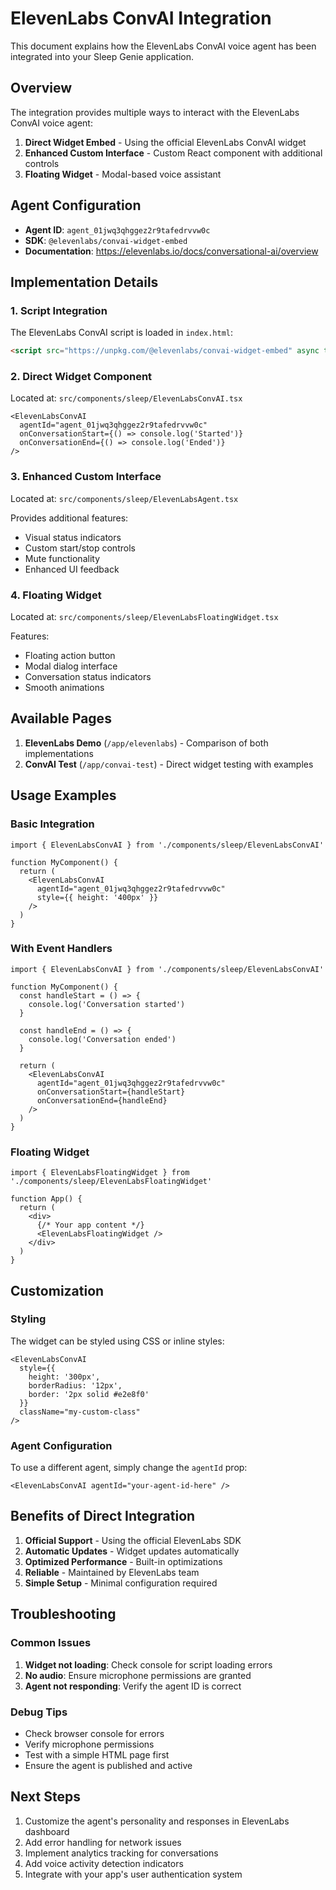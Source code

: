 # ElevenLabs ConvAI Integration

This document explains how the ElevenLabs ConvAI voice agent has been integrated into your Sleep Genie application.

## Overview

The integration provides multiple ways to interact with the ElevenLabs ConvAI voice agent:

1. **Direct Widget Embed** - Using the official ElevenLabs ConvAI widget
2. **Enhanced Custom Interface** - Custom React component with additional controls
3. **Floating Widget** - Modal-based voice assistant

## Agent Configuration

- **Agent ID**: `agent_01jwq3qhggez2r9tafedrvvw0c`
- **SDK**: `@elevenlabs/convai-widget-embed`
- **Documentation**: https://elevenlabs.io/docs/conversational-ai/overview

## Implementation Details

### 1. Script Integration

The ElevenLabs ConvAI script is loaded in `index.html`:

```html
<script src="https://unpkg.com/@elevenlabs/convai-widget-embed" async type="text/javascript"></script>
```

### 2. Direct Widget Component

Located at: `src/components/sleep/ElevenLabsConvAI.tsx`

```tsx
<ElevenLabsConvAI
  agentId="agent_01jwq3qhggez2r9tafedrvvw0c"
  onConversationStart={() => console.log('Started')}
  onConversationEnd={() => console.log('Ended')}
/>
```

### 3. Enhanced Custom Interface

Located at: `src/components/sleep/ElevenLabsAgent.tsx`

Provides additional features:
- Visual status indicators
- Custom start/stop controls
- Mute functionality
- Enhanced UI feedback

### 4. Floating Widget

Located at: `src/components/sleep/ElevenLabsFloatingWidget.tsx`

Features:
- Floating action button
- Modal dialog interface
- Conversation status indicators
- Smooth animations

## Available Pages

1. **ElevenLabs Demo** (`/app/elevenlabs`) - Comparison of both implementations
2. **ConvAI Test** (`/app/convai-test`) - Direct widget testing with examples

## Usage Examples

### Basic Integration

```tsx
import { ElevenLabsConvAI } from './components/sleep/ElevenLabsConvAI'

function MyComponent() {
  return (
    <ElevenLabsConvAI 
      agentId="agent_01jwq3qhggez2r9tafedrvvw0c"
      style={{ height: '400px' }}
    />
  )
}
```

### With Event Handlers

```tsx
import { ElevenLabsConvAI } from './components/sleep/ElevenLabsConvAI'

function MyComponent() {
  const handleStart = () => {
    console.log('Conversation started')
  }
  
  const handleEnd = () => {
    console.log('Conversation ended')
  }

  return (
    <ElevenLabsConvAI 
      agentId="agent_01jwq3qhggez2r9tafedrvvw0c"
      onConversationStart={handleStart}
      onConversationEnd={handleEnd}
    />
  )
}
```

### Floating Widget

```tsx
import { ElevenLabsFloatingWidget } from './components/sleep/ElevenLabsFloatingWidget'

function App() {
  return (
    <div>
      {/* Your app content */}
      <ElevenLabsFloatingWidget />
    </div>
  )
}
```

## Customization

### Styling

The widget can be styled using CSS or inline styles:

```tsx
<ElevenLabsConvAI 
  style={{
    height: '300px',
    borderRadius: '12px',
    border: '2px solid #e2e8f0'
  }}
  className="my-custom-class"
/>
```

### Agent Configuration

To use a different agent, simply change the `agentId` prop:

```tsx
<ElevenLabsConvAI agentId="your-agent-id-here" />
```

## Benefits of Direct Integration

1. **Official Support** - Using the official ElevenLabs SDK
2. **Automatic Updates** - Widget updates automatically
3. **Optimized Performance** - Built-in optimizations
4. **Reliable** - Maintained by ElevenLabs team
5. **Simple Setup** - Minimal configuration required

## Troubleshooting

### Common Issues

1. **Widget not loading**: Check console for script loading errors
2. **No audio**: Ensure microphone permissions are granted
3. **Agent not responding**: Verify the agent ID is correct

### Debug Tips

- Check browser console for errors
- Verify microphone permissions
- Test with a simple HTML page first
- Ensure the agent is published and active

## Next Steps

1. Customize the agent's personality and responses in ElevenLabs dashboard
2. Add error handling for network issues
3. Implement analytics tracking for conversations
4. Add voice activity detection indicators
5. Integrate with your app's user authentication system 